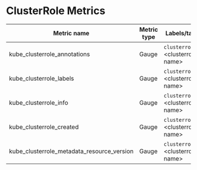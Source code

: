 # ClusterRole Metrics

| Metric name| Metric type | Labels/tags | Status |
| ---------- | ----------- | ----------- | ----------- |
| kube_clusterrole_annotations | Gauge | `clusterrole`=&lt;clusterrole-name&gt; | EXPERIMENTAL
| kube_clusterrole_labels | Gauge | `clusterrole`=&lt;clusterrole-name&gt; | EXPERIMENTAL
| kube_clusterrole_info | Gauge | `clusterrole`=&lt;clusterrole-name&gt; | EXPERIMENTAL |
| kube_clusterrole_created  | Gauge | `clusterrole`=&lt;clusterrole-name&gt; | EXPERIMENTAL |
| kube_clusterrole_metadata_resource_version | Gauge | `clusterrole`=&lt;clusterrole-name&gt; | EXPERIMENTAL |
